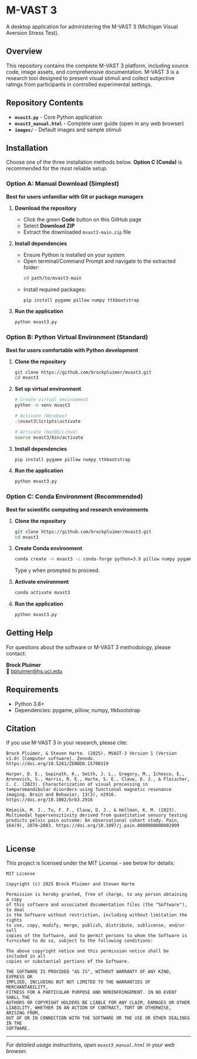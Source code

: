 # M-VAST 3

A desktop application for administering the M-VAST 3 (Michigan Visual Aversion Stress Test).

## Overview

This repository contains the complete M-VAST 3 platform, including source code, image assets, and comprehensive documentation. M-VAST 3 is a research tool designed to present visual stimuli and collect subjective ratings from participants in controlled experimental settings.

## Repository Contents

- **`mvast3.py`** - Core Python application
- **`mvast3_manual.html`** - Complete user guide (open in any web browser)
- **`images/`** - Default images and sample stimuli

## Installation

Choose one of the three installation methods below. **Option C (Conda)** is recommended for the most reliable setup.

### Option A: Manual Download (Simplest)

**Best for users unfamiliar with Git or package managers**

1. **Download the repository**
   - Click the green **Code** button on this GitHub page
   - Select **Download ZIP**
   - Extract the downloaded `mvast3-main.zip` file

2. **Install dependencies**
   - Ensure Python is installed on your system
   - Open terminal/Command Prompt and navigate to the extracted folder:
     ```bash
     cd path/to/mvast3-main
     ```
   - Install required packages:
     ```bash
     pip install pygame pillow numpy ttkbootstrap
     ```

3. **Run the application**
   ```bash
   python mvast3.py
   ```

### Option B: Python Virtual Environment (Standard)

**Best for users comfortable with Python development**

1. **Clone the repository**
   ```bash
   git clone https://github.com/brockpluimer/mvast3.git
   cd mvast3
   ```

2. **Set up virtual environment**
   ```bash
   # Create virtual environment
   python -m venv mvast3
   
   # Activate (Windows)
   .\mvast3\Scripts\activate
   
   # Activate (macOS/Linux)
   source mvast3/bin/activate
   ```

3. **Install dependencies**
   ```bash
   pip install pygame pillow numpy ttkbootstrap
   ```

4. **Run the application**
   ```bash
   python mvast3.py
   ```

### Option C: Conda Environment (Recommended)

**Best for scientific computing and research environments**

1. **Clone the repository**
   ```bash
   git clone https://github.com/brockpluimer/mvast3.git
   cd mvast3
   ```

2. **Create Conda environment**
   ```bash
   conda create -n mvast3 -c conda-forge python=3.9 pillow numpy pygame ttkbootstrap
   ```
   Type `y` when prompted to proceed.

3. **Activate environment**
   ```bash
   conda activate mvast3
   ```

4. **Run the application**
   ```bash
   python mvast3.py
   ```

## Getting Help

For questions about the software or M-VAST 3 methodology, please contact:

**Brock Pluimer**  
📧 bpluimer@hs.uci.edu

## Requirements

- Python 3.8+
- Dependencies: pygame, pillow, numpy, ttkbootstrap

## Citation

If you use M-VAST 3 in your research, please cite:

```
Brock Pluimer, & Steven Harte. (2025). MVAST-3 Version 1 (Version v1.0) [Computer software]. Zenodo. https://doi.org/10.5281/ZENODO.15700319

Harper, D. E., Gopinath, K., Smith, J. L., Gregory, M., Ichesco, E., Aronovich, S., Harris, R. E., Harte, S. E., Clauw, D. J., & Fleischer, C. C. (2023). Characterization of visual processing in temporomandibular disorders using functional magnetic resonance imaging. Brain and Behavior, 13(3), e2916. https://doi.org/10.1002/brb3.2916

Kmiecik, M. J., Tu, F. F., Clauw, D. J., & Hellman, K. M. (2023). Multimodal hypersensitivity derived from quantitative sensory testing predicts pelvic pain outcome: An observational cohort study. Pain, 164(9), 2070–2083. https://doi.org/10.1097/j.pain.0000000000002909


```

## License

This project is licensed under the MIT License - see below for details:

```
MIT License

Copyright (c) 2025 Brock Pluimer and Steven Harte

Permission is hereby granted, free of charge, to any person obtaining a copy
of this software and associated documentation files (the "Software"), to deal
in the Software without restriction, including without limitation the rights
to use, copy, modify, merge, publish, distribute, sublicense, and/or sell
copies of the Software, and to permit persons to whom the Software is
furnished to do so, subject to the following conditions:

The above copyright notice and this permission notice shall be included in all
copies or substantial portions of the Software.

THE SOFTWARE IS PROVIDED "AS IS", WITHOUT WARRANTY OF ANY KIND, EXPRESS OR
IMPLIED, INCLUDING BUT NOT LIMITED TO THE WARRANTIES OF MERCHANTABILITY,
FITNESS FOR A PARTICULAR PURPOSE AND NONINFRINGEMENT. IN NO EVENT SHALL THE
AUTHORS OR COPYRIGHT HOLDERS BE LIABLE FOR ANY CLAIM, DAMAGES OR OTHER
LIABILITY, WHETHER IN AN ACTION OF CONTRACT, TORT OR OTHERWISE, ARISING FROM,
OUT OF OR IN CONNECTION WITH THE SOFTWARE OR THE USE OR OTHER DEALINGS IN THE
SOFTWARE.
```

---

*For detailed usage instructions, open `mvast3_manual.html` in your web browser.*
